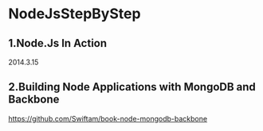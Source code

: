 # NodeJsStepByStep

## 1.Node.Js In Action

2014.3.15

## 2.Building Node Applications with MongoDB and Backbone
https://github.com/Swiftam/book-node-mongodb-backbone